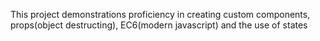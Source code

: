 This project demonstrations proficiency in creating custom components, props(object destructing), EC6(modern javascript) and the use of states
